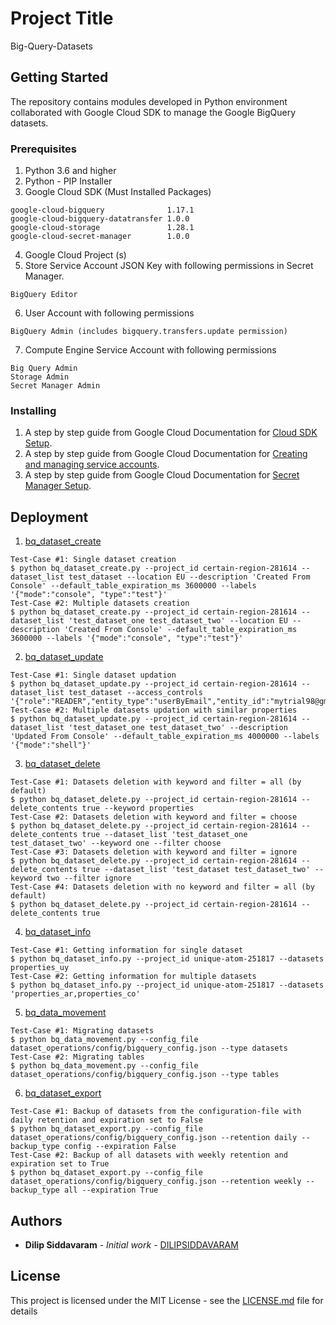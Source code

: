 # Project Title

Big-Query-Datasets

## Getting Started
The repository contains modules developed in Python environment collaborated with Google Cloud SDK to manage the Google BigQuery datasets.

### Prerequisites
1. Python 3.6 and higher
2. Python - PIP Installer
3. Google Cloud SDK
(Must Installed Packages)
```
google-cloud-bigquery              1.17.1
google-cloud-bigquery-datatransfer 1.0.0
google-cloud-storage               1.28.1
google-cloud-secret-manager        1.0.0
```
4. Google Cloud Project (s)
5. Store Service Account JSON Key with following permissions in Secret Manager.
```
BigQuery Editor
```
6. User Account with following permissions
```
BigQuery Admin (includes bigquery.transfers.update permission)
```
7. Compute Engine Service Account with following permissions
```
Big Query Admin
Storage Admin
Secret Manager Admin
```

### Installing
1. A step by step guide from Google Cloud Documentation for [Cloud SDK Setup](https://cloud.google.com/sdk/docs/how-to). 
2. A step by step guide from Google Cloud Documentation for [Creating and managing service accounts](https://cloud.google.com/iam/docs/creating-managing-service-accounts).
3. A step by step guide from Google Cloud Documentation for [Secret Manager Setup](https://cloud.google.com/secret-manager/docs/creating-and-accessing-secrets#secretmanager-create-secret-web).

## Deployment
1. [bq_dataset_create](dataset_operations/src/python/bq_dataset_create.py)
```
Test-Case #1: Single dataset creation
$ python bq_dataset_create.py --project_id certain-region-281614 --dataset_list test_dataset --location EU --description 'Created From Console' --default_table_expiration_ms 3600000 --labels '{"mode":"console", "type":"test"}'
Test-Case #2: Multiple datasets creation
$ python bq_dataset_create.py --project_id certain-region-281614 --dataset_list 'test_dataset_one test_dataset_two' --location EU --description 'Created From Console' --default_table_expiration_ms 3600000 --labels '{"mode":"console", "type":"test"}'
```
2. [bq_dataset_update](dataset_operations/src/python/bq_dataset_update.py)
```
Test-Case #1: Single dataset updation
$ python bq_dataset_update.py --project_id certain-region-281614 --dataset_list test_dataset --access_controls '{"role":"READER","entity_type":"userByEmail","entity_id":"mytrial98@gmail.com"}'
Test-Case #2: Multiple datasets updation with similar properties
$ python bq_dataset_update.py --project_id certain-region-281614 --dataset_list 'test_dataset_one test_dataset_two' --description 'Updated From Console' --default_table_expiration_ms 4000000 --labels '{"mode":"shell"}'
```
3. [bq_dataset_delete](dataset_operations/src/python/bq_dataset_delete.py)
```
Test-Case #1: Datasets deletion with keyword and filter = all (by default)
$ python bq_dataset_delete.py --project_id certain-region-281614 --delete_contents true --keyword properties
Test-Case #2: Datasets deletion with keyword and filter = choose 
$ python bq_dataset_delete.py --project_id certain-region-281614 --delete_contents true --dataset_list 'test_dataset_one test_dataset_two' --keyword one --filter choose
Test-Case #3: Datasets deletion with keyword and filter = ignore 
$ python bq_dataset_delete.py --project_id certain-region-281614 --delete_contents true --dataset_list 'test_dataset test_dataset_two' --keyword two --filter ignore
Test-Case #4: Datasets deletion with no keyword and filter = all (by default) 
$ python bq_dataset_delete.py --project_id certain-region-281614 --delete_contents true
```
4. [bq_dataset_info](dataset_operations/src/python/bq_dataset_info.py)
```
Test-Case #1: Getting information for single dataset
$ python bq_dataset_info.py --project_id unique-atom-251817 --datasets properties_uy
Test-Case #2: Getting information for multiple datasets
$ python bq_dataset_info.py --project_id unique-atom-251817 --datasets 'properties_ar,properties_co'
```
5. [bq_data_movement](dataset_operations/src/python/bq_data_movement.py)
```
Test-Case #1: Migrating datasets
$ python bq_data_movement.py --config_file dataset_operations/config/bigquery_config.json --type datasets
Test-Case #2: Migrating tables
$ python bq_data_movement.py --config_file dataset_operations/config/bigquery_config.json --type tables
```
6. [bq_dataset_export](dataset_operations/src/python/bq_dataset_export.py)
```
Test-Case #1: Backup of datasets from the configuration-file with daily retention and expiration set to False
$ python bq_dataset_export.py --config_file dataset_operations/config/bigquery_config.json --retention daily --backup_type config --expiration False
Test-Case #2: Backup of all datasets with weekly retention and expiration set to True
$ python bq_dataset_export.py --config_file dataset_operations/config/bigquery_config.json --retention weekly --backup_type all --expiration True
```

## Authors

* **Dilip Siddavaram** - *Initial work* - [DILIPSIDDAVARAM](https://github.com/DILIPSIDDAVARAM)

## License

This project is licensed under the MIT License - see the [LICENSE.md](LICENSE) file for details

